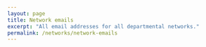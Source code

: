 ```yaml
---
layout: page
title: Network emails
excerpt: "All email addresses for all departmental networks."
permalink: /networks/network-emails
---
```

<div hidden markdown=1>
{% assign networks = site.data.networks | where_exp: 'network', 'network.type == "Departmental" and network.email != ""'%}
{% for network in networks %}
- {{ network.email }}
{% endfor %}
</div>